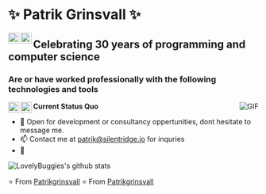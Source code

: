 # ✨ Patrik Grinsvall ✨


<a href="https://www.linkedin.com/in/patrikgrinsvall/">
  <img align="left" alt="LinkedIn" width="22px" src="https://cdn.jsdelivr.net/npm/simple-icons@3.1.0/icons/linkedin.svg" />
</a>
<a href="patrik@silentridge.io">
  <img align="left" alt="'Gmail" width="22px" src="https://cdn.jsdelivr.net/npm/simple-icons@3.1.0/icons/gmail.svg" />
</a>

## Celebrating 30 years of programming and computer science

### Are or have worked professionally with the following technologies and tools
<img align="left" alt="php" width="22px" src="https://cdn.jsdelivr.net/npm/simple-icons@3.1.0/icons/php.svg" />
<img align="left" alt="laravel" width="22px" src="https://cdn.jsdelivr.net/npm/simple-icons@3.1.0/icons/laravel.svg" />



  <img align="right" alt="GIF" src="https://media.giphy.com/media/iIqmM5tTjmpOB9mpbn/giphy.gif" />

**Current Status Quo**

- 💬 Open for development or consultancy oppertunities, dont hesitate to message me.
- 📫 Contact me at patrik@silentridge.io for inquries
- 👀 

![LovelyBuggies's github stats](https://github-readme-stats.vercel.app/api?username=lovelybuggies&show_icons=true&hide_border=true)

⭐️ From [Patrikgrinsvall](https://github.com/patrikgrinsvall)
⭐️ From [Patrikgrinsvall](https://github.com/silentpatrik)
